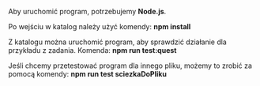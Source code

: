 Aby uruchomić program, potrzebujemy **Node.js**.

Po wejściu w katalog należy użyć komendy:
**npm install**

Z katalogu można uruchomić program, aby sprawdzić działanie dla przykładu z zadania. Komenda:
**npm run test:quest**

Jeśli chcemy przetestować program dla innego pliku, możemy to zrobić za pomocą komendy:
**npm run test sciezkaDoPliku**